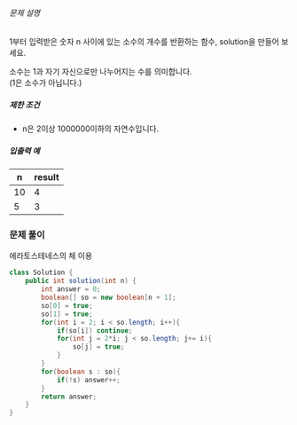 ###### 문제 설명

1부터 입력받은 숫자 n 사이에 있는 소수의 개수를 반환하는 함수, solution을 만들어 보세요.

소수는 1과 자기 자신으로만 나누어지는 수를 의미합니다.  
(1은 소수가 아닙니다.)

##### 제한 조건

- n은 2이상 1000000이하의 자연수입니다.

##### 입출력 예

|n|result|
|---|---|
|10|4|
|5|3|


### 문제 풀이

에라토스테네스의 체 이용

```java
class Solution {
    public int solution(int n) {
        int answer = 0;
        boolean[] so = new boolean[n + 1];
        so[0] = true;
        so[1] = true;
        for(int i = 2; i < so.length; i++){
            if(so[i]) continue;
            for(int j = 2*i; j < so.length; j+= i){
                so[j] = true;
            }
        }
        for(boolean s : so){
            if(!s) answer++;
        }
        return answer;
    }
}
```

